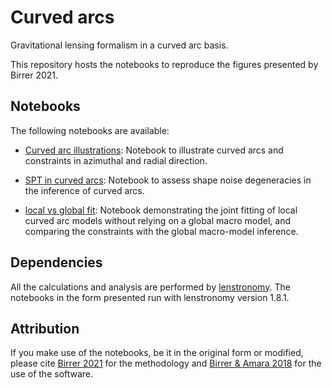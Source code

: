 # Curved arcs
Gravitational lensing formalism in a curved arc basis.

This repository hosts the notebooks to reproduce the figures presented by Birrer 2021.


## Notebooks
The following notebooks are available:


- [Curved arc illustrations](https://github.com/sibirrer/curved_arcs): Notebook to illustrate curved arcs and 
constraints in azimuthal and radial direction.

- [SPT in curved arcs](https://github.com/sibirrer/curved_arcs): Notebook to assess shape noise degeneracies in 
the inference of curved arcs.

- [local vs global fit](https://github.com/sibirrer/curved_arcs): Notebook demonstrating the
joint fitting of local curved arc models without relying on a global macro model, and comparing the constraints
with the global macro-model inference.


## Dependencies

All the calculations and analysis are performed by [lenstronomy](https://github.com/sibirrer/lenstronomy).
The notebooks in the form presented run with lenstronomy version 1.8.1.



## Attribution
If you make use of the notebooks, be it in the original form or modified,
please cite [Birrer 2021](https://arxiv.org/abs/tbd) for the methodology and
[Birrer & Amara 2018](https://arxiv.org/abs/1803.09746v1) for the use of the software.
